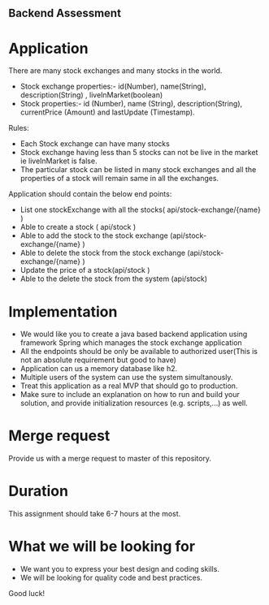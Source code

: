 ## Backend Assessment  

# Application
There are many stock exchanges and many stocks in the world.

* Stock exchange properties:- id(Number), name(String), description(String) , liveInMarket(boolean)
* Stock properties:- id (Number), name (String), description(String), currentPrice (Amount) and lastUpdate (Timestamp).

Rules:
* Each Stock exchange can have many stocks
* Stock exchange having less than 5 stocks can not be live in the market ie liveInMarket is false.
* The particular stock can be listed in many stock exchanges and all the properties of a stock will remain same in all the exchanges.


Application should contain the below end points:

  * List one stockExchange with all the stocks( api/stock-exchange/{name} )
  * Able to create a stock ( api/stock )
  * Able to add the stock to the stock exchange (api/stock-exchange/{name} )
  * Able to delete the stock from the stock exchange (api/stock-exchange/{name} )
  * Update the price of a stock(api/stock )
  * Able to the delete the stock from the system (api/stock)


# Implementation
* We would like you to create a java based backend application using framework Spring which manages the stock exchange application
* All the endpoints should be only be available to authorized user(This is not an absolute requirement but good to have)
* Application can us a  memory database like h2.
* Multiple users of the system can use the system simultanously.
* Treat this application as a real MVP that should go to production.
* Make sure to include an explanation on how to run and build your solution, and provide initialization resources (e.g. scripts,...) as well.

# Merge request  
Provide us with a merge request to master of this repository.

# Duration
This assignment should take 6-7 hours at the most.

# What we will be looking for
* We want you to express your best design and coding skills.
* We will be looking for quality code and best practices.

Good luck!
